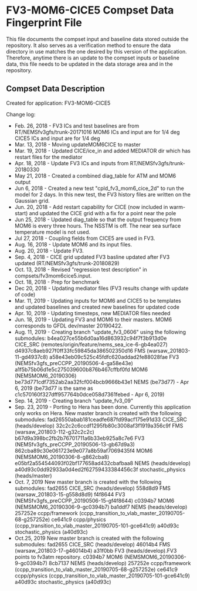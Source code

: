 FV3-MOM6-CICE5 Compset Data Fingerprint File
=============================================

This file documents the compset input and baseline data stored
outside the repository.  It also serves as a verification method 
to ensure the data directory in use matches the one desired by 
this version of the application. Therefore, anytime there is an 
update to the compset inputs or baseline data, this file needs 
to be updated in the data storage area and in the repository.  


Compset Data Description
--------------------------------

Created for application: FV3-MOM6-CICE5

Change log:

* Feb. 26, 2018 - FV3 ICs and test baselines are from RT/NEMSfv3gfs/trunk-20171016
                  MOM6 ICs and input are for 1/4 deg
                  CICE5 ICs and input are for 1/4 deg
* Mar. 13, 2018 - Moving updateMOM6CICE to master 
* Mar. 19, 2018 - Updated CICE/ice_in and added MEDIATOR dir which has restart files
                  for the mediator
* Apr. 18, 2018 - Update FV3 ICs and inputs from RT/NEMSfv3gfs/trunk-20180330
* May  21, 2018 - Created a combined diag_table for ATM and MOM6 output
* Jun  6,  2018 - Created a new test "cpld_fv3_mom6_cice_2d" to run the model for 2 days. 
                  In this new test, the FV3 history files are written on the Gaussian grid.
* Jun. 20, 2018 - Add restart capability for CICE (now included in warm-start) and
                  updated the CICE grid with a fix for a point near the pole
* Jun  25, 2018 - Updated diag_table so that the output frequency from MOM6 is every three hours. 
                  The NSSTM is off. The near sea surface temperature model is not used.
* Jul  27, 2018 - Coupling fields from CICE5 are used in FV3.
* Aug. 16, 2018 - Update MOM6 and its input files.
* Aug. 20, 2018 - Update FV3.
* Sep.  4, 2018 - CICE grid updated FV3 basline updated after FV3 updated (RT/NEMSfv3gfs/trunk-20180829)
* Oct. 13, 2018 - Revised "regression test description" in compsets/fv3mom6cice5.input.
* Oct. 18, 2018 - Prep for benchmark
* Dec  20, 2018 - Updating mediator files (FV3 results change with update of code) 
* Mar. 11, 2019 - Updating inputs for MOM6 and CICE5 to be templates and updated baselines
                  and created new baselines for updated code
* Apr. 10, 2019 - Updating timesteps, new MEDIATOR files needed
* Jun. 18, 2019 - Updating FV3 and MOM6 to their masters. MOM6 corresponds to GFDL dev/master 20190422.
* Aug. 11, 2019 - Creating branch "update_fv3_0606" using the following submodules: 
                  b4ea027ce55b6d0aa16d863932c94f7f3b913d0e CICE_SRC (remotes/origin/feature/nems_sea_ice-6-gb4ea027)
                  d4937c8aeb927f0ff33fc59845da386502350d16 FMS (warsaw_201803-11-gd4937c8)
                  a58e43eb09c525c45fdfc620addad2fe88028fae FV3 (NEMSfv3gfs_preCCPP_20190506-4-ga58e43e)
                  a1f5b75b06d1e5c275039600b876b467cffbf0fd MOM6 (NEMSMOM6_20190306)
                  be73d771cdf7352ab2aa32fcf004bcb9666b43e1 NEMS (be73d77) - Apr 6, 2019 
                  (be73d77 is the same as c1c570160f327dff957764b0dce058d7361febed - Apr 6, 2019)
* Sep. 14, 2019 - Creating branch "update_fv3_09"
* Sep. 23, 2019 - Porting to Hera has been done. Currently this application only works on Hera. 
                  New master branch is created with the following submodules:
                  fad26550abab181ceadfe687fd99acf175e91d33 CICE_SRC (heads/develop)
                  32c2c2c6ccdf1295fb80c3008af3f1919a356c9f FMS (warsaw_201803-112-g32c2c2c)
                  b67d9a398bc2fb2b76701711a6b33eb925a8c7e6 FV3 (NEMSfv3gfs_preCCPP_20190506-13-gb67d9a3)
                  862cba89c30e061723e9e077a8b59af7069435f4 MOM6 (NEMSMOM6_20190306-8-g862cba8)
                  e05bf2a554544093f02bf177658ad432cbafbaa8 NEMS (heads/develop)
                  a40d93c0dd92933a0d4ed2f62759433384456c3f stochastic_physics (heads/master)
* Oct. 7, 2019    New master branch is created with the following submodules:
                  fad2655 CICE_SRC (heads/develop)
                  558d8d9 FMS (warsaw_201803-15-g558d8d9)
                  f4f8644 FV3 (NEMSfv3gfs_preCCPP_20190506-15-gf4f8644)
                  c0394b7 MOM6 (NEMSMOM6_20190306-9-gc0394b7)
                  ba1ddf7 NEMS (heads/develop)
                  257252e ccpp/framework (ccpp_transition_to_vlab_master_20190705-68-g257252e)
                  ce641c9 ccpp/physics (ccpp_transition_to_vlab_master_20190705-101-gce641c9)
                  a40d93c stochastic_physics (a40d93c)
* Oct.25, 2019    New master branch is created with the following submodules:
                  fad2655 CICE_SRC (heads/develop)
                  46014b4 FMS (warsaw_201803-17-g46014b4)
                  a31f0bb FV3 (heads/develop).FV3 points to fv3atm repository.
                  c0394b7 MOM6 (NEMSMOM6_20190306-9-gc0394b7)
                  8cb7137 NEMS (heads/develop)
                  257252e ccpp/framework (ccpp_transition_to_vlab_master_20190705-68-g257252e)
                  ce641c9 ccpp/physics (ccpp_transition_to_vlab_master_20190705-101-gce641c9)
                  a40d93c stochastic_physics (a40d93c)
